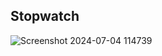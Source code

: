 ## Stopwatch
![Screenshot 2024-07-04 114739](https://github.com/UnnatiVe/Prasunet_WD_03/assets/139119672/99c31366-e6b6-44f1-934e-8e334c4768ac)
